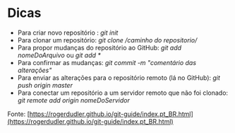# Dicas

* Para criar novo repositório : _git init_
* Para clonar um repositório: _git clone /caminho do repositorio/_
* Para propor mudanças do repositório ao GitHub: _git add nomeDoArquivo_ ou _git add *_
* Para confirmar as mudanças: _git commit -m "comentário das alterações"_
* Para enviar as alterações para o repositório remoto (lá no GitHub): _git push origin master_
* Para conectar um repositório a um servidor remoto que não foi clonado: _git remote add origin nomeDoServidor_

Fonte: [https://rogerdudler.github.io/git-guide/index.pt_BR.html](https://rogerdudler.github.io/git-guide/index.pt_BR.html)